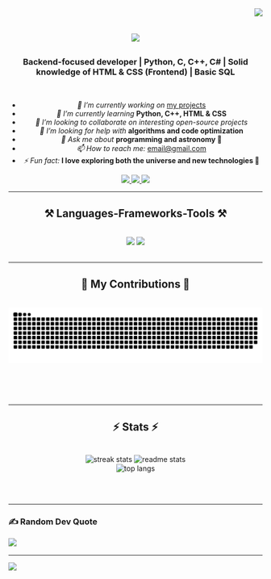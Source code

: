 <img align="right" src="https://visitor-badge.laobi.icu/badge?page_id=salesp07.salesp07" />

<h1 align="center">
    <img src="https://readme-typing-svg.herokuapp.com/?font=Righteous&size=35&center=true&vCenter=true&width=500&height=70&duration=4000&lines=Hi+There!+👋;+I'm+Miri!;" />
</h1>

<h3 align="center">Backend-focused developer | Python, C, C++, C# | Solid knowledge of HTML & CSS (Frontend) | Basic SQL</h3>

<br/>

<div align="center">
 
- *🔭 I’m currently working on* [my projects](https://github.com/Miri-5)  
- *🌱 I’m currently learning* **Python, C++, HTML & CSS**
- *👯 I’m looking to collaborate on interesting open-source projects*  
- *🤔 I’m looking for help with* **algorithms and code optimization**
- *💬 Ask me about* **programming and astronomy 🚀**  
- *📫 How to reach me:* [email@gmail.com](mirimirsadiq7@gmail.com)
- *⚡ Fun fact:* **I love exploring both the universe and new technologies 🌌** 

 </div>
 
<div align="center"> 
  <a href="mailto:pedro.sales.muniz@gmail.com">
    <img src="https://img.shields.io/badge/Gmail-333333?style=for-the-badge&logo=gmail&logoColor=red" />
  </a>
  <a href="https://linkedin.com/in/pedro-sales-muniz" target="_blank">
    <img src="https://img.shields.io/badge/LinkedIn-0077B5?style=for-the-badge&logo=linkedin&logoColor=white" target="_blank" />
  </a>
  <a href="https://salesp07.github.io" target="_blank">
     <img src="https://img.shields.io/badge/Portfolio-FF5722?style=for-the-badge&logo=todoist&logoColor=white" target="_blank" /> <!-- sqlite, safari, google-chrome are other good icon options -->
  </a>
</div>

 <hr/>
 
<h2 align="center">⚒️ Languages-Frameworks-Tools ⚒️</h2>
<br/>
<div align="center">
    <img src="https://skillicons.dev/icons?i=html,css,vscode,github,figma,git" />
    <img src="https://skillicons.dev/icons?i=nodejs,python,c,cpp,cs,discord,bots,flask,unity,blender,powershell" /><br>
</div>

<br/>
<hr/>

<div align="center">
  <h2>🐍 My Contributions 🐍</h2>
  <br>
  <img alt="snake eating my contributions" src="https://raw.githubusercontent.com/salesp07/salesp07/output/github-contribution-grid-snake.svg" />
  
  <br/><br/><br/>
</div>

<hr/>

<h2 align="center">⚡ Stats ⚡</h2>
<br>
<div align=center>
<img width=390 src="https://github-readme-streak-stats-salesp07.vercel.app/?user=Miri-5&count_private=true&theme=react&border_radius=10" alt="streak stats"/>
<img width="390" src="https://github-readme-stats.vercel.app/api?username=Miri-5&count_private=true&show_icons=true&theme=react&rank_icon=github&border_radius=10" alt="readme stats" />
<br/>
<img width="325" align="center" src="https://github-readme-stats.vercel.app/api/top-langs/?username=Miri-5&layout=compact&theme=radical" alt="top langs" />
</div>

<br/><br/>

<hr/>

### ✍️ Random Dev Quote
![](https://quotes-github-readme.vercel.app/api?type=horizontal&theme=radical)

---
[![](https://visitcount.itsvg.in/api?id=Miri-5&icon=0&color=0)](https://visitcount.itsvg.in)

<!-- Proudly created with GPRM ( https://gprm.itsvg.in ) -->
